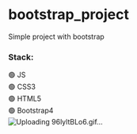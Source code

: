# bootstrap_project
Simple project with bootstrap    
### Stack:    
:green_circle: JS       
:green_circle: CSS3    
:green_circle: HTML5    
:green_circle: Bootstrap4    
![Uploading 96lyltBLo6.gif…]()
